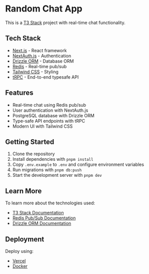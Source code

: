 # Random Chat App

This is a [T3 Stack](https://create.t3.gg/) project with real-time chat functionality.

## Tech Stack

- [Next.js](https://nextjs.org) - React framework
- [NextAuth.js](https://next-auth.js.org) - Authentication
- [Drizzle ORM](https://orm.drizzle.team) - Database ORM
- [Redis](https://redis.io) - Real-time pub/sub
- [Tailwind CSS](https://tailwindcss.com) - Styling
- [tRPC](https://trpc.io) - End-to-end typesafe API

## Features

- Real-time chat using Redis pub/sub
- User authentication with NextAuth.js
- PostgreSQL database with Drizzle ORM
- Type-safe API endpoints with tRPC
- Modern UI with Tailwind CSS

## Getting Started

1. Clone the repository
2. Install dependencies with `pnpm install`
3. Copy `.env.example` to `.env` and configure environment variables
4. Run migrations with `pnpm db:push`
5. Start the development server with `pnpm dev`

## Learn More

To learn more about the technologies used:

- [T3 Stack Documentation](https://create.t3.gg/)
- [Redis Pub/Sub Documentation](https://redis.io/docs/interact/pubsub/)
- [Drizzle ORM Documentation](https://orm.drizzle.team/docs/overview)

## Deployment

Deploy using:

- [Vercel](https://create.t3.gg/en/deployment/vercel)
- [Docker](https://create.t3.gg/en/deployment/docker)
